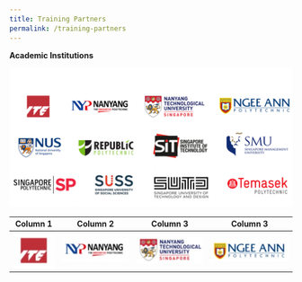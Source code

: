 ```yaml
---
title: Training Partners
permalink: /training-partners
---
```

**Academic Institutions**

![Alt text for image on Isomer site](/images/AICAC.png)



| Column 1 | Column 2 | Column 3 |Column 3 |
| -------- | -------- | -------- |-------- |
| <a href="https://www.ite.edu.sg" target="blank"><img src="/images/ITE%20Logo.jpg" alt="ITE logo"></a>| ![Alt text for image on Isomer site](/images/NYP%20Logo.jpg)    | ![Alt text for image on Isomer site](/images/NTU%20Logo.jpg)  |![Alt text for image on Isomer site](/images/NP%20Logo.jpg)   |